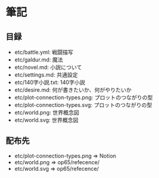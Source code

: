 # 筆記
## 目録
- etc/battle.yml:                戦闘描写
- etc/galdur.md:                 魔法
- etc/novel.md:                  小説について
- etc/settings.md:               共通設定
- etc/140字小説.txt:             140字小説
- etc/desire.md:                 何が書きたいか、何がやりたいか
- etc/plot-connection-types.png: プロットのつながりの型
- etc/plot-connection-types.svg: プロットのつながりの型
- etc/world.png:                 世界概念図
- etc/world.svg:                 世界概念図

## 配布先
- etc/plot-connection-types.png => Notion
- etc/world.png => op65/refecence/
- etc/world.svg => op65/refecence/
